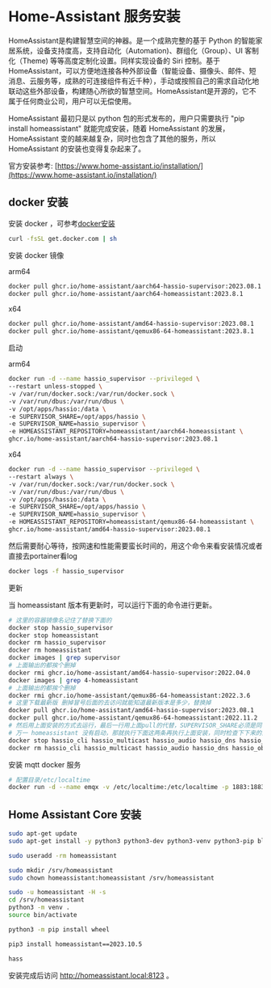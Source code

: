 # Home-Assistant 服务安装

HomeAssistant是构建智慧空间的神器。是一个成熟完整的基于 Python 的智能家居系统，设备支持度高，支持自动化（Automation)、群组化（Group）、UI 客制化（Theme) 等等高度定制化设置。同样实现设备的 Siri 控制。基于HomeAssistant，可以方便地连接各种外部设备（智能设备、摄像头、邮件、短消息、云服务等，成熟的可连接组件有近千种），手动或按照自己的需求自动化地联动这些外部设备，构建随心所欲的智慧空间。HomeAssistant是开源的，它不属于任何商业公司，用户可以无偿使用。  

HomeAssistant 最初只是以 python 包的形式发布的，用户只需要执行 "pip install homeassistant" 就能完成安装，随着 HomeAssistant 的发展， HomeAssistant 变的越来越复杂，同时也包含了其他的服务，所以 HomeAssistant 的安装也变得复杂起来了。 

官方安装参考: [https://www.home-assistant.io/installation/](https://www.home-assistant.io/installation/)

## docker 安装

安装 docker ，可参考[docker安装](docker安装.md)
```bash
curl -fsSL get.docker.com | sh
``` 

安装 docker 镜像

arm64
``` bash
docker pull ghcr.io/home-assistant/aarch64-hassio-supervisor:2023.08.1
docker pull ghcr.io/home-assistant/aarch64-homeassistant:2023.8.1
```

x64
``` bash
docker pull ghcr.io/home-assistant/amd64-hassio-supervisor:2023.08.1
docker pull ghcr.io/home-assistant/qemux86-64-homeassistant:2023.8.1
```

启动

arm64
```bash
docker run -d --name hassio_supervisor --privileged \
--restart unless-stopped \
-v /var/run/docker.sock:/var/run/docker.sock \
-v /var/run/dbus:/var/run/dbus \
-v /opt/apps/hassio:/data \
-e SUPERVISOR_SHARE=/opt/apps/hassio \
-e SUPERVISOR_NAME=hassio_supervisor \
-e HOMEASSISTANT_REPOSITORY=homeassistant/aarch64-homeassistant \
ghcr.io/home-assistant/aarch64-hassio-supervisor:2023.08.1
```




x64
```bash
docker run -d --name hassio_supervisor --privileged \
--restart always \
-v /var/run/docker.sock:/var/run/docker.sock \
-v /var/run/dbus:/var/run/dbus \
-v /opt/apps/hassio:/data \
-e SUPERVISOR_SHARE=/opt/apps/hassio \
-e SUPERVISOR_NAME=hassio_supervisor \
-e HOMEASSISTANT_REPOSITORY=homeassistant/qemux86-64-homeassistant \
ghcr.io/home-assistant/amd64-hassio-supervisor:2023.08.1

```

然后需要耐心等待，按网速和性能需要蛮长时间的，用这个命令来看安装情况或者直接去portainer看log


```bash
docker logs -f hassio_supervisor
```


更新

当 homeassistant 版本有更新时，可以运行下面的命令进行更新。
```bash
# 这里的容器镜像名记住了替换下面的
docker stop hassio_supervisor
docker stop homeassistant
docker rm hassio_supervisor
docker rm homeassistant
docker images | grep supervisor
# 上面输出的都挨个删掉
docker rmi ghcr.io/home-assistant/amd64-hassio-supervisor:2022.04.0
docker images | grep 4-homeassistant
# 上面输出的都挨个删掉
docker rmi ghcr.io/home-assistant/qemux86-64-homeassistant:2022.3.6
# 这里下载最新版 删掉冒号后面的去访问就能知道最新版本是多少，替换掉
docker pull ghcr.io/home-assistant/amd64-hassio-supervisor:2023.08.1
docker pull ghcr.io/home-assistant/qemux86-64-homeassistant:2022.11.2
# 然后用上面安装的方式去运行，最后一行用上面pull的代替，SUPERVISOR_SHARE必须是同一个地方，迁移也只需要迁移他
# 万一 homeassistant 没有启动，那就执行下面这两条再执行上面安装，同时检查下下来的两个镜像是不是最新的稳定版本（没有dev字样）
docker stop hassio_cli hassio_multicast hassio_audio hassio_dns hassio_observer hassio_supervisor homeassistant
docker rm hassio_cli hassio_multicast hassio_audio hassio_dns hassio_observer hassio_supervisor homeassistant
```

安装 mqtt docker 服务
```bash
# 配置目录/etc/localtime
docker run -d --name emqx -v /etc/localtime:/etc/localtime -p 1883:1883 -p 18083:18083 emqx/emqx
```


## Home Assistant Core 安装

```bash
sudo apt-get update
sudo apt-get install -y python3 python3-dev python3-venv python3-pip bluez libffi-dev libssl-dev libjpeg-dev zlib1g-dev autoconf build-essential libopenjp2-7 libtiff6 libturbojpeg0-dev tzdata ffmpeg liblapack3 liblapack-dev libatlas-base-dev

sudo useradd -rm homeassistant

sudo mkdir /srv/homeassistant
sudo chown homeassistant:homeassistant /srv/homeassistant

sudo -u homeassistant -H -s
cd /srv/homeassistant
python3 -m venv .
source bin/activate

python3 -m pip install wheel

pip3 install homeassistant==2023.10.5

hass
```
安装完成后访问 http://homeassistant.local:8123 。